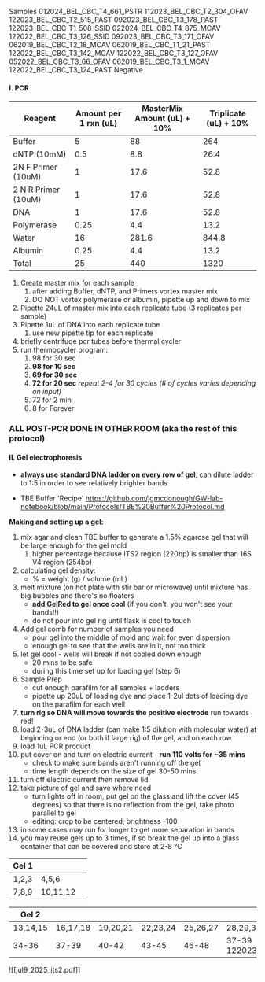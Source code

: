 Samples
012024_BEL_CBC_T4_661_PSTR
112023_BEL_CBC_T2_304_OFAV
122023_BEL_CBC_T2_515_PAST
092023_BEL_CBC_T3_178_PAST
122023_BEL_CBC_T1_508_SSID
022024_BEL_CBC_T4_875_MCAV
122022_BEL_CBC_T3_126_SSID
092023_BEL_CBC_T3_171_OFAV
062019_BEL_CBC_T2_18_MCAV
062019_BEL_CBC_T1_21_PAST
122022_BEL_CBC_T3_142_MCAV
122022_BEL_CBC_T3_127_OFAV
052022_BEL_CBC_T3_66_OFAV
062019_BEL_CBC_T3_1_MCAV
122022_BEL_CBC_T3_124_PAST
Negative

#### I. PCR

| Reagent             | Amount per 1 rxn (uL) | MasterMix Amount (uL) + 10% | Triplicate (uL) + 10% |
| ------------------- | --------------------- | --------------------------- | --------------------- |
| Buffer              | 5                     | 88                          | 264                   |
| dNTP (10mM)         | 0.5                   | 8.8                         | 26.4                  |
| 2N F Primer (10uM)  | 1                     | 17.6                        | 52.8                  |
| 2 N R Primer (10uM) | 1                     | 17.6                        | 52.8                  |
| DNA                 | 1                     | 17.6                        | 52.8                  |
| Polymerase          | 0.25                  | 4.4                         | 13.2                  |
| Water               | 16                    | 281.6                       | 844.8                 |
| Albumin             | 0.25                  | 4.4                         | 13.2                  |
| Total               | 25                    | 440                         | 1320                  |
1. Create master mix for each sample
	1. after adding Buffer, dNTP, and Primers vortex master mix
	2. DO NOT vortex polymerase or albumin, pipette up and down to mix
2. Pipette 24uL of master mix into each replicate tube (3 replicates per sample)
3. Pipette 1uL of DNA into each replicate tube
	1. use new pipette tip for each replicate
4. briefly centrifuge pcr tubes before thermal cycler
5. run thermocycler program:
	1. 98 for 30 sec
	2. **98 for 10 sec**
	3. **69 for 30 sec**
	4. **72 for 20 sec** 
	*repeat 2-4 for 30 cycles (# of cycles varies depending on input)*
	5. 72 for 2 min
	6. 8 for Forever
	
### **ALL POST-PCR DONE IN OTHER ROOM (aka the rest of this protocol)**

#### II. Gel electrophoresis
- **always use standard DNA ladder on every row of gel**, can dilute ladder to 1:5 in order to see relatively brighter bands

- TBE Buffer 'Recipe' https://github.com/jgmcdonough/GW-lab-notebook/blob/main/Protocols/TBE%20Buffer%20Protocol.md

**Making and setting up a gel:**
1. mix agar and clean TBE buffer to generate a 1.5% agarose gel that will be large enough for the gel mold
	1. higher percentage because ITS2 region (220bp) is smaller than 16S V4 region (254bp)
2. calculating gel density:
	- % = weight (g) / volume (mL)
3. melt mixture (on hot plate with stir bar or microwave) until mixture has big bubbles and there's no floaters
	-  **add GelRed to gel once cool** (if you don't, you won't see your bands!!)
	- do not pour into gel rig until flask is cool to touch
4. Add gel comb for number of samples you need
	- pour gel into the middle of mold and wait for even dispersion
	- enough gel to see that the wells are in it, not too thick
5. let gel cool - wells will break if not cooled down enough
	- 20 mins to be safe
	- during this time set up for loading gel (step 6)
6. Sample Prep
	- cut enough parafilm for all samples + ladders
	- pipette up 20uL of loading dye and place 1-2ul dots of loading dye on the parafilm for each well
7. **turn rig so DNA will move towards the positive electrode** run towards red!
8. load 2-3uL of DNA ladder (can make 1:5 dilution with molecular water) at beginning or end (or both if large rig) of the gel, and on each row
9. load 1uL PCR product 
10. put cover on and turn on electric current - **run 110 volts for ~35 mins**
	- check to make sure bands aren't running off the gel
	- time length depends on the size of gel 30-50 mins 
11. turn off electric current *then* remove lid
12. take picture of gel and save where need
	- turn lights off in room, put gel on the glass and lift the cover (45 degrees) so that there is no reflection from the gel, take photo parallel to gel 
	- editing: crop to be centered, brightness -100
13. in some cases may run for longer to get more separation in bands 
14. you may reuse gels up to 3 times, if so break the gel up into a glass container that can be covered and store at 2-8 °C

| Gel 1 |          |     |
| ----- | -------- | --- |
| 1,2,3 | 4,5,6    |     |
| 7,8,9 | 10,11,12 |     |

| Gel 2    |          |          |          |          |                                  |          |
| -------- | -------- | -------- | -------- | -------- | -------------------------------- | -------- |
| 13,14,15 | 16,17,18 | 19,20,21 | 22,23,24 | 25,26,27 | 28,29,30                         | 31,32,33 |
| 34-36    | 37-39    | 40-42    | 43-45    | 46-48    | 37-39 122023_BEL_CBC_T3_532_MCAV |          |

![[jul9_2025_its2.pdf]]